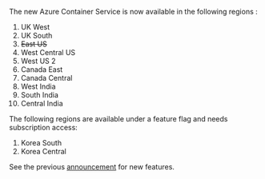 The new Azure Container Service is now available in the following regions :

1. UK West
2. UK South
3. ~~East US~~
4. West Central US
5. West US 2
6. Canada East
7. Canada Central
8. West India
9. South India
10. Central India

The following regions are available under a feature flag and needs subscription access:

1. Korea South
2. Korea Central

See the previous [announcement](announcements/2017-06-28-acs-uk-public-preview.md) for new features.
